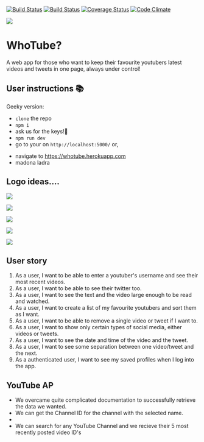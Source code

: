 [![Build Status](https://travis-ci.org/susanx/whotube.svg?branch=master)](https://travis-ci.org/susanx/whotube)
[![Build Status](https://travis-ci.org/susanx/whotube.svg?branch=master)](https://travis-ci.org/susanx/whotube)
[![Coverage Status](https://coveralls.io/repos/github/susanx/whotube/badge.svg?branch=master)](https://coveralls.io/github/susanx/whotube?branch=master)
[![Code Climate](https://codeclimate.com/github/codeclimate/codeclimate/badges/gpa.svg)](https://codeclimate.com/github/susanx/whotube)

![](https://i.imgur.com/ryta2Ep.png)
# WhoTube? 

A web app for those who want to keep their favourite youtubers latest videos and tweets in one page, always under control!

## User instructions :books:

Geeky version:

* ```clone``` the repo
* ```npm i``` 
* ask us for the keys!:key:
* ```npm run dev```
* go to your on ```http://localhost:5000/```
or, &nbsp;
- navigate to https://whotube.herokuapp.com
- madona ladra


## Logo ideas....
![](https://cdn.dribbble.com/users/20931/screenshots/2518827/trivify_g1_dribbble.gif)

![](https://cdn.dribbble.com/users/1487848/screenshots/3590275/buho.gif)

![](https://i.imgur.com/4R3krGk.png)

![](https://i.imgur.com/quBhwVY.png)

![](https://i.imgur.com/FVsZOgd.gif)

## User story

1. As a user, I want to be able to enter a youtuber's username and see their most recent videos.
2. As a user, I want to be able to see their twitter too.
3. As a user, I want to see the text and the video large enough to be read and watched.
4. As a user, I want to create a list of my favourite youtubers and sort them as I want.
5. As a user, I want to be able to remove a single video or tweet if I want to.
6. As a user, I want to show only certain types of social media, either videos or tweets.
7. As a user, I want to see the date and time of the video and the tweet.
8. As a user, I want to see some separation between one video/tweet and the next.
9. As a authenticated user, I want to see my saved profiles when I log into the app.


## YouTube AP

* We overcame quite complicated documentation to successfully retrieve the data we wanted.
* We can get the Channel ID for the channel with the selected name.
* 
* We can search for any YouTube Channel and we recieve their 5 most recently posted video ID's
